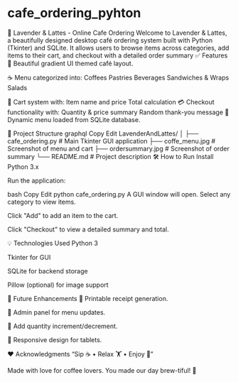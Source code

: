 # cafe_ordering_pyhton
🌸 Lavender & Lattes - Online Cafe Ordering
Welcome to Lavender & Lattes, a beautifully designed desktop café ordering system built with Python (Tkinter) and SQLite. It allows users to browse items across categories, add items to their cart, and checkout with a detailed order summary
✅ Features
💜 Beautiful gradient UI themed café layout.

☕ Menu categorized into:
    Coffees
    Pastries
    Beverages
    Sandwiches & Wraps
    Salads

🛒 Cart system with:
  Item name and price
  Total calculation
  💳 Checkout functionality with:
  Quantity & price summary
  Random thank-you message
🧠 Dynamic menu loaded from SQLite database.

📂 Project Structure
graphql
Copy
Edit
LavenderAndLattes/
│
├── cafe_ordering.py        # Main Tkinter GUI application
├── coffe_menu.jpg          # Screenshot of menu and cart
├── ordersummary.jpg        # Screenshot of order summary
└── README.md               # Project description
🛠️ How to Run
Install Python 3.x

Run the application:

bash
Copy
Edit
python cafe_ordering.py
A GUI window will open. Select any category to view items.

Click "Add" to add an item to the cart.

Click "Checkout" to view a detailed summary and total.

💡 Technologies Used
Python 3

Tkinter for GUI

SQLite for backend storage

Pillow (optional) for image support

📌 Future Enhancements
🧾 Printable receipt generation.

🔐 Admin panel for menu updates.

🧾 Add quantity increment/decrement.

📱 Responsive design for tablets.

❤️ Acknowledgments
“Sip ☕ • Relax 🏋 • Enjoy 🍰”

Made with love for coffee lovers. You made our day brew-tiful! 🌼
